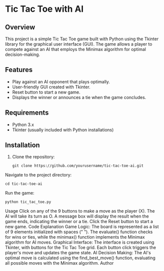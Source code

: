 # Tic Tac Toe with AI

## Overview
This project is a simple Tic Tac Toe game built with Python using the Tkinter library for the graphical user interface (GUI). The game allows a player to compete against an AI that employs the Minimax algorithm for optimal decision-making.

## Features
- Play against an AI opponent that plays optimally.
- User-friendly GUI created with Tkinter.
- Reset button to start a new game.
- Displays the winner or announces a tie when the game concludes.

## Requirements
- Python 3.x
- Tkinter (usually included with Python installations)

## Installation
1. Clone the repository:
   ```
   git clone https://github.com/yourusername/tic-tac-toe-ai.git
   ```
Navigate to the project directory:
```
cd tic-tac-toe-ai
```
Run the game:
```
python tic_tac_toe.py
```
Usage
Click on any of the 9 buttons to make a move as the player (X).
The AI will take its turn as O.
A message box will display the result when the game ends, indicating the winner or a tie.
Click the Reset button to start a new game.
Code Explanation
Game Logic: The board is represented as a list of 9 elements initialized with spaces (" "). The evaluate() function checks for wins or ties, while the minimax() function implements the Minimax algorithm for AI moves.
Graphical Interface: The interface is created using Tkinter, with buttons for the Tic Tac Toe grid. Each button click triggers the player's move and updates the game state.
AI Decision Making: The AI's optimal move is calculated using the find_best_move() function, evaluating all possible moves with the Minimax algorithm.
Author
